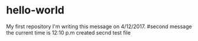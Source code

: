 # hello-world
My first repository
I'm writing this message on 4/12/2017.
#second message
the current time is 12:10 p.m
created secnd test file
